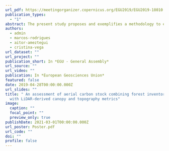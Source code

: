 ```yaml
---
url_pdf: https://meetingorganizer.copernicus.org/EGU2019/EGU2019-18010.pdf
publication_types:
  - "1"
abstract: The present study proposes and exemplifies a methodology to estimate the carbon stock from aerial biomass.Essentially, the method combines field data from forest inventory to obtain site specific measurements of carbonstock, and airborne LiDAR (ALS) data to derive proxy variables of forest structure. We then model and patializecarbon predictions. First, we filtered forest inventory plots to retrieve those representing ‘pure’ forest stands, i.e. dominated by asingle species (above 80% of individuals belong to the same species). Next, carbon stock was calculated frombiomass estimations based on dasometric measurements in the plots. A set of ALS-related variables were thencalculated extracting ALS data on plot sites. Finally, specific Random Forest models (one per species) were fittedto establish the relationship between aerial carbon (response) and ALS data (predictors). The models were appliedto the entire study region of Catalonia, Spain. Information on species presence (retrieved from the Spanish ForestMap as canopy cover) was used in the process so that each pixel in the region was assigned a weighted sum ofaerial carbon according to the species coverage.The procedure was applied in Catalonia (Northeast of Spain), a region dominated by Mediterranean-type forests.We used the 4th National Forest Inventory (2016) and ALS data from the National Plan of Aerial Orthophotogra-phy (0.5 points m-2; 2016-17). The most frequent species were Pinus halepensis (N=804), Pinus nigra (N=275),Pinus sylvestris (N=501), Quercus suber (N=118), Quercus ilex (N=393) and Quercus pubescens (N=118), thus inthis example only these species were retained from inventory plots. ALS data consisted of Canopy cover, CanopyRelief Ratio, height mean, height standard deviation, height kurtosis, height skewness, 99th percentile, slopeaspect, elevation and slope. Three models were fitted for each species apiece, randomly resampling the originaldata to apply a k-fold (k=3) cross-validation (CV) procedure. The adjusted R2 values obtained from CV rangedfrom 0.82 in Quercus suber to above 0.9 in Pinus communities (Pinus halepensis 0.9, Pinus nigra 0.91, Pinussylvestris 0.93). Other Quercus species obtained R2 around 0.87 (Quercus ilex 0.86, Quercus pubescens 0.87).
authors:
  - admin
  - marcos-rodrigues
  - aitor-ameztegui
  - cristina-vega
url_dataset: ""
url_project: ""
publication_short: In *EGU - General Assembly*
url_source: ""
url_video: ""
publication: In *European Geosciences Union*
featured: false
date: 2019-04-28T00:00:00.000Z
url_slides: ""
title: " An assessment of aerial carbon stock combining forest inventory data
  with LiDAR-derived canopy and topography metrics"
image:
  caption: ""
  focal_point: ""
  preview_only: true
publishDate: 2021-03-01T00:00:00.000Z
url_poster: Poster.pdf
url_code: ""
doi: ""
profile: false
---
```

